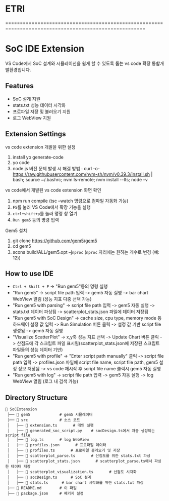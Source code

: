 # ETRI
======================================================================================================
# SoC IDE Extension
VS Code에서 SoC 설계와 시뮬레이션을 쉽게 할 수 있도록 돕는 vs code 확장 통합개발환경입니다.

## Features
- SoC 설계 지원
- stats.txt 성능 데이터 시각화
- 프로파일 저장 및 불러오기 지원
- 로그 WebView 지원

## Extension Settings
vs code extension 개발을 위한 설정
1. install yo generate-code
2. yo code
3. node.js 버전 문제 발생 시 해결 방법 : curl -o- https://raw.githubusercontent.com/nvm-sh/nvm/v0.39.3/install.sh 
    | bash; source ~/.bashrc; nvm ls-remote; nvm install --lts; node –v

vs code에서 개발된 vs code extension 화면 확인
1. npm run compile (tsc –watch 명령으로 컴파일 자동화 가능) 
2. `F5`를 눌러 VS Code에서 확장 기능을 실행
3. `ctrl+shift+p`를 눌러 명령 창 열기
4. `Run gem5` 등의 명령 입력

Gem5 설치
1. git clone https://github.com/gem5/gem5 
2. cd gem5
3. scons build/ALL/gem5.opt –j`nproc` (`nproc` 자리에는 원하는 개수로 변경 (예: 12))

## How to use IDE
- `Ctrl + Shift + P` → "Run gem5"등의 명령 실행
- "Run gem5" -> script file path 입력 -> gem5 자동 실행 -> bar chart WebView 열림 (성능 지표 다중 선택 가능)
- "Run gem5 with parsing" -> script file path 입력 -> gem5 자동 실행 -> stats.txt 데이터 파싱됨 -> scatterplot_stats.json 파일에 데이터 저장됨
- "Run gem5 with SoC Design" -> cache size, cpu type, memory mode 등 하드웨어 설정 값 입력 -> Run Simulation 버튼 클릭 -> 설정 값 기반 script file 생성됨 -> gem5 자동 실행
- "Visualize ScatterPlot" -> x,y축 성능 지표 선택 -> Update Chart 버튼 클릭 -> 산점도에 각 스크립트 파일 표시됨(scatterplot_stats.json에 저장된 스크립트 파일들의 성능 데이터 기반)
- "Run gem5 with profile" -> "Enter script path manually" 클릭 -> script file path 입력 -> profiles.json 파일에 script file name, script file path, gem5 설정 정보 저장됨 -> vs code 재시작 후 script file name 클릭시 gem5 자동 실행
- "Run gem5 with log" -> script file path 입력 -> gem5 자동 실행 -> log WebView 열림 (로그 내 검색 가능)

## Directory Structure
```
📂 SoCExtension
 ├── 📂 gem5             # gem5 시뮬레이터
 ├── 📂 src              # 소스 코드
 │   ├── 📜 extension.ts       # 메인 실행 
 │   ├── 📜 generated_soc_script.py    # socDesign.ts에서 자동 생성되는 script file
 │   ├── 📜 log.ts       # log WebView 
 │   ├── 📜 profiles.json       # 프로파일 데이터
 │   ├── 📜 profiles.ts       # 프로파일 불러오기 및 저장 
 │   ├── 📜 scatterplot_parse.ts       # 산점도를 위한 stats.txt 파싱 
 │   ├── 📜 scatterplot_stats.json       # scatterplot_parse.ts에서 파싱한 데이터 저장 
 │   ├── 📜 scatterplot_visualization.ts       # 산점도 시각화 
 │   ├── 📜 socDesign.ts      # SoC 설계 
 │   ├── 📜 stats.ts      # bar chart 시각화를 위한 stats.txt 파싱 
 ├── 📜 README.md        # 이 파일
 ├── 📜 package.json     # 패키지 설정
```
